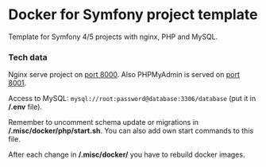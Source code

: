 # Docker for Symfony project template

Template for Symfony 4/5 projects with nginx, PHP and MySQL.

### Tech data

Nginx serve project on [port 8000](http://localhost:8000). Also PHPMyAdmin is
 served on [port 8001](http://localhost:8001).

Access to MySQL: `mysql://root:password@database:3306/database` (put it in
 **/.env** file).

Remember to uncomment schema update or migrations in
 **/.misc/docker/php/start.sh**. You can also add own start commands to this
 file.

After each change in **/.misc/docker/** you have to rebuild docker images.
